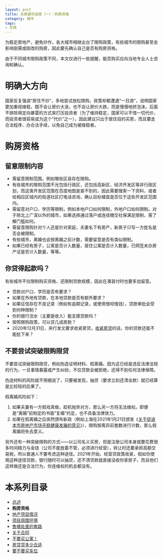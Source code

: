 ```yaml
---
layout: post
title: 买房避坑指南（一）：购房资格
category: 楼市
tags:
- 买房
---
```

为稳定房地产，避免炒作，各大城市相继出台了限购政策，有些城市的限购甚至会影响刚需或刚改的购房，因此要先确认自己是否有购房资格。

由于不同城市限购政策不同，本文仅进行一些提醒，能否购买应向当地专业人士咨询和确认。

<!-- more -->

# 明确大方向
国家反复强调“房住不炒”，多地尝试放松限购，政策却都遭遇“一日游”，说明国家更加重视维稳，既不会让房价大涨，也不会让房价大跌，而是慢慢地挤泡沫，后面不排除用定向暴雷的方式来打压投资者（为了维持稳定，国家可以不惜一切代价，而投资者很容易成为这个“代价”之一），因此建议只出于居住目的买房，而且要走合法程序、办合法手续，以免自己成为被维稳者。

# 购房资格
## 留意限制内容

* 需留意限制范围，例如哪些区县存在限购。
* 有些城市的限购范围不光包括行政区，还包括高新区、经济开发区等非行政区划，而这类开发区范围在百度地图是查不到的，因此需要搜索一下资料，或者给相应区域内的街道社区打电话咨询，确认目标楼盘是否位于这些开发区范围内。
* 需留意对户口、学历等限制，例如本地户口如何限制，外地户口如何限制。对于除北上广深以外的城市，如果选择通过落户或连续缴交社保满足限制，需了解门槛如何。
* 需留意限购针对个人还是针对家庭，夫妻名下有房产，新房子只写一方姓名是否会被限制。
* 有些城市，离婚也会按离婚之前计数，需要留意是否有类似限制。
* 如果已经有房子，公寓是否计入数量，居住公寓是否计入数量，已网签未办房产证是否计入数量，等等。

## 你贷得起款吗？
有些城市不仅限制购买资格，还限制贷款规模，因此在凑首付时也要多加留意。

* 贷款对户口、学历是否有要求？
* 如果在外地有贷款，在本地贷款是否有额外要求？
* 如果征信存在不良记录（例如有逾期记录，或使用借呗借钱），贷款审批会受到何种限制？
* 你的银行流水（主要是收入）能支撑贷款吗？
* 按照限购政策，可以贷几成房款？
* 2020年12月31日，央行发文要求收紧房贷。[收紧房贷](https://finance.sina.com.cn/wm/2021-01-09/doc-iiznctkf1031123.shtml)的话，你的贷款还能不能批下来？

## 不要尝试突破限购限贷
不要尝试突破限购限贷，例如伪造证明材料、假离婚。因为这已经是违反法律法规的行为，一旦事情暴露或产生纠纷，不仅贷款会被拒绝，还得不到任何法律保障。

伪造材料的风险就不用细说了，只要被发现，抽贷（要求立刻还清全款）就已经算是比较轻的后果了。

假离婚风险如下：

1. 如果夫妻有一方假戏真做，趁机抛弃对方，那么另一方将无法维权。即便是“离婚”前制定的书面“复婚”约定，也不具备法律效力。
2. 如果在假离婚之后突然颁布新政（例如上海在2021年1月21日颁发《[关于促进本市房地产市场平稳健康发展的意见](https://www.sohu.com/a/446018063_260616)》），限购按离异前套数进行计数，那么假离婚将失去意义。

另外还有一种突破限购的方式——以公司名义买房，但是注册公司本身就要花费很多时间精力与金钱（公司不能放着不管，必须进行经营），转让时还要承担高额交易税，所以普通人不要考虑这种途径。2021年开始，经营贷政策收紧，假如你使用这种途径贷款，银行随时可以抽贷，还不清贷款就直接没收你家房子，而且他们这样做还是合法行为，你连维权的机会都没有。

# 本系列目录
* [总述](/2020/11/22/buy-house-0/)
* **购房资格**
* [地产项目情况](/2020/12/05/buy-house-2/)
* [项目周围环境](/2020/12/12/buy-house-3/)
* [售楼处里的套路](/2020/12/19/buy-house-4/)
* [关于合同](/2020/12/26/buy-house-5)
* [不要买公寓！](/2020/12/28/buy-house-6/)
* [房贷贷多少合适](/2021/07/12/buy-house-7/)
* [要不要买车位](/2021/08/15/buy-house-8/)
